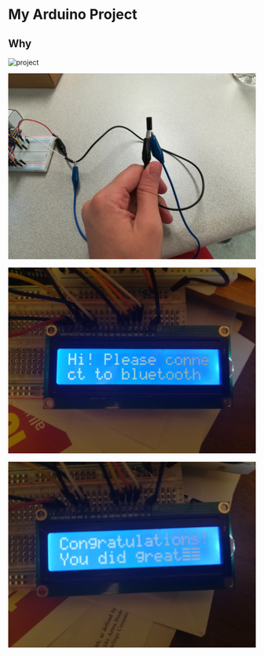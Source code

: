 
# My Arduino Project

## Why 


![project](images/IMG_20180503_125145[1].jpg)

![Tilt sensor](images/IMG_20180503_125214[1].jpg)

![Welcome screen](images/IMG_20180504_181948[1].jpg)

![Win screen](images/IMG_20180504_183105[1].jpg)

